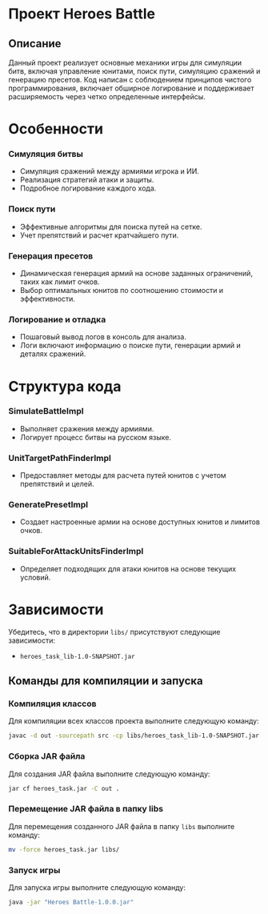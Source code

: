 # Проект Heroes Battle

## **Описание**
Данный проект реализует основные механики игры для симуляции битв, включая управление юнитами, поиск пути, симуляцию сражений и генерацию пресетов. Код написан с соблюдением принципов чистого программирования, включает обширное логирование и поддерживает расширяемость через четко определенные интерфейсы.

# **Особенности**

### **Симуляция битвы**
- Симуляция сражений между армиями игрока и ИИ.
- Реализация стратегий атаки и защиты.
- Подробное логирование каждого хода.

### **Поиск пути**
- Эффективные алгоритмы для поиска путей на сетке.
- Учет препятствий и расчет кратчайшего пути.

### **Генерация пресетов**
- Динамическая генерация армий на основе заданных ограничений, таких как лимит очков.
- Выбор оптимальных юнитов по соотношению стоимости и эффективности.

### **Логирование и отладка**
- Пошаговый вывод логов в консоль для анализа.
- Логи включают информацию о поиске пути, генерации армий и деталях сражений.

# **Структура кода**

### **SimulateBattleImpl**
- Выполняет сражения между армиями.
- Логирует процесс битвы на русском языке.

### **UnitTargetPathFinderImpl**
- Предоставляет методы для расчета путей юнитов с учетом препятствий и целей.

### **GeneratePresetImpl**
- Создает настроенные армии на основе доступных юнитов и лимитов очков.

### **SuitableForAttackUnitsFinderImpl**
- Определяет подходящих для атаки юнитов на основе текущих условий.


# **Зависимости**

Убедитесь, что в директории `libs/` присутствуют следующие зависимости:
- `heroes_task_lib-1.0-SNAPSHOT.jar`


## **Команды для компиляции и запуска**

### **Компиляция классов**
Для компиляции всех классов проекта выполните следующую команду:
```bash
javac -d out -sourcepath src -cp libs/heroes_task_lib-1.0-SNAPSHOT.jar src/main/java/com/heroes_task/programs/*.java
```

### **Сборка JAR файла**
Для создания JAR файла выполните следующую команду:
```bash
jar cf heroes_task.jar -C out .
```

### **Перемещение JAR файла в папку libs**
Для перемещения созданного JAR файла в папку `libs` выполните команду:
```bash
mv -force heroes_task.jar libs/
```

### **Запуск игры**
Для запуска игры выполните следующую команду:
```bash
java -jar "Heroes Battle-1.0.0.jar"
```

